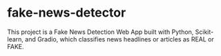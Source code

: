 # fake-news-detector
This project is a Fake News Detection Web App built with Python, Scikit-learn, and Gradio, which classifies news headlines or articles as REAL or FAKE.
